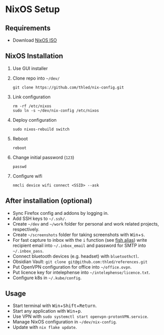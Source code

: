 # NixOS Setup

## Requirements

- Download [NixOS ISO][nixos]

## NixOS Installation

1. Use GUI installer
1. Clone repo into `~/dev/`

    ```shell
    git clone https://github.com/thled/nix-config.git
    ```

1. Link configuration

    ```shell
    rm -rf /etc/nixos
    sudo ln -s ~/dev/nix-config /etc/nixos
    ```

1. Deploy configuration

    ```shell
    sudo nixos-rebuild switch
    ```

1. Reboot

    ```shell
    reboot
    ```

1. Change initial password (`123`)

    ```shell
    passwd
    ```

1. Configure wifi

    ```shell
    nmcli device wifi connect <SSID> --ask
    ```

## After installation (optional)

- Sync Firefox config and addons by logging in.
- Add SSH keys to `~/.ssh/`.
- Create `~/dev` and `~/work` folder for personal and work related projects, respectively.
- Create `~/screenshots` folder for taking screenshots with <kbd>Win</kbd>+<kbd>s</kbd>.
- For fast capture to inbox with the `i` function (see [fish alias][fish]) write recipient email into `~/.inbox_email` and password for SMTP into `~/.inbox_pass`.
- Connect bluetooth devices (e.g. headset) with `bluetoothctl`.
- Obsidian Vault: `git clone git@github.com:thled/references.git`
- Put OpenVPN configuration for office into `~/office.ovpn`.
- Put licence key for intelephense into `~/intelephense/licence.txt`.
- Configure k8s in `~/.kube/config`.

## Usage

- Start terminal with <kbd>Win</kbd>+<kbd>Shift</kbd>+<kbd>Return</kbd>.
- Start any application with <kbd>Win</kbd>+<kbd>p</kbd>.
- Use VPN with `sudo systemctl start openvpn-protonVPN.service`.
- Manage NixOS configuration in `~/dev/nix-config`.
- Update with `nix flake update`.

[nixos]: https://nixos.org/download.html#nixos-iso
[fish]: terminal/fish.nix

